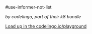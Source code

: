 #use-informer-not-list

_by codelingo, part of their k8 bundle_


[Load up in the codelingo.io/playground](https://codelingo.io/playground/?repo=github.com/codelingo/hub&dir=tenets/codelingo/k8/use-informer-not-list&tenet=codelingo/k8/use-informer-not-list)
